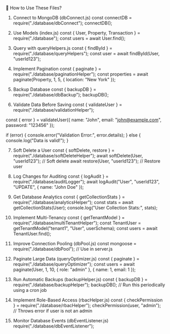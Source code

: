 🚀 How to Use These Files?
1) Connect to MongoDB (dbConnect.js)
const connectDB = require("./database/dbConnect");
connectDB();

2) Use Models (index.js)
const { User, Property, Transaction } = require("./database");
const users = await User.find();

3) Query with queryHelpers.js
const { findById } = require("./database/queryHelpers");
const user = await findById(User, "userId123");

4) Implement Pagination
const { paginate } = require("./database/paginationHelper");
const properties = await paginate(Property, 1, 5, { location: "New York" });

5) Backup Database
const { backupDB } = require("./database/dbBackup");
backupDB();

6) Validate Data Before Saving
const { validateUser } = require("./database/validationHelper");

const { error } = validateUser({ name: "John", email: "john@example.com", password: "123456" });

if (error) {
  console.error("Validation Error:", error.details);
} else {
  console.log("Data is valid!");
}

7) Soft Delete a User
const { softDelete, restore } = require("./database/softDeleteHelper");
await softDelete(User, "userId123"); // Soft delete
await restore(User, "userId123"); // Restore user

8) Log Changes for Auditing
const { logAudit } = require("./database/auditLogger");
await logAudit("User", "userId123", "UPDATE", { name: "John Doe" });

9) Get Database Analytics
const { getCollectionStats } = require("./database/analyticsHelper");
const stats = await getCollectionStats(User);
console.log("User Collection Stats:", stats);

10) Implement Multi-Tenancy
const { getTenantModel } = require("./database/multiTenantHelper");
const TenantUser = getTenantModel("tenant1", "User", userSchema);
const users = await TenantUser.find();

11) Improve Connection Pooling (dbPool.js)
const mongoose = require("./database/dbPool"); // Use in server.js

12) Paginate Large Data (queryOptimizer.js)
const { paginate } = require("./database/queryOptimizer");
const users = await paginate(User, 1, 10, { role: "admin" }, { name: 1, email: 1 });

13) Run Automatic Backups (backupHelper.js)
const { backupDB } = require("./database/backupHelper");
backupDB(); // Run this periodically using a cron job

14) Implement Role-Based Access (rbacHelper.js)
const { checkPermission } = require("./database/rbacHelper");
checkPermission(user, "admin"); // Throws error if user is not an admin

15) Monitor Database Events (dbEventListener.js)
require("./database/dbEventListener");